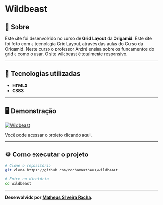 <h1>Wildbeast</h1>

<h2>🤔 Sobre</h2>

Este site foi desenvolvido no curso de **Grid Layout** da **Origamid**.
Este site foi feito com a tecnologia Grid Layout, através das aulas do Curso da Origamid. Neste curso o professor André ensina sobre os fundamentos 
do grid e como o usar. O site wildbeast é totalmente responsivo.

<hr>

<h2>🚀 Tecnologias utilizadas</h2>

- **HTML5**
- **CSS3**

<hr>

<h2>🖥️ Demonstração</h2>

[![Wildbeast](https://i.imgur.com/drMLPFw.png "Clique para acessar o projeto")](https://rochamaatheus.github.io/wildbeast/ "Clique para acessar o projeto")   

Você pode acessar o projeto clicando [aqui](https://rochamaatheus.github.io/wildbeast/).

<hr>

<h2>⚙ Como executar o projeto</h2>

```bash
# Clone o repositório
git clone https://github.com/rochamaatheus/wildbeast

# Entre no diretório
cd wildbeast
```

<hr>

**Desenvolvido por [Matheus Silveira Rocha](https://github.com/rochamaatheus/).**

